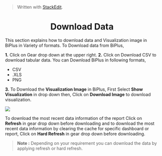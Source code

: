 


> Written with [StackEdit](https://stackedit.io/).

<center><h1>Download Data</h1></center>

This section explains how to download data and Visualization image in BiPlus in Variety of formats. To Download data from BiPlus, 

**1.** Click on Gear drop down at the upper right. 
**2.** Click on Download CSV to download tabular data.
 You can Download BiPlus in following formats,
 - CSV
 - .XLS
-  PNG

**3.**  To Download the **Visualization Image** in BiPlus, First Select **Show Visualization** in drop down then, Click on **Download Image** to download visualization.

![
](https://raw.githubusercontent.com/sv18042016/fp1/master/images/download.png)

 To download the most recent data information of the report Click on **Refresh** in gear drop down before downloading and to download the most recent data information by clearing the cache for specific dashboard or report, Click on **Hard Refresh** in gear drop down before downloading. 

> **Note :** Depending on your requirement you can download the data by applying refresh or hard refresh.
<!--stackedit_data:
eyJoaXN0b3J5IjpbLTE0MjM5MzUxMTYsLTkwNzc2MTM2MCw5MD
k2OTU5NTcsMzQwOTg0ODgzLC01NDk4MDI3NzIsLTE5ODgzNzMz
MjEsLTE4NTYxMjI4ODYsLTk4ODUyODY5OSw4ODcyOTk4OSw2NT
MwNDQ1NTNdfQ==
-->